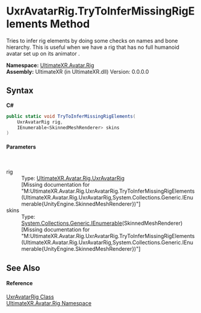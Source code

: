 # UxrAvatarRig.TryToInferMissingRigElements Method 
 

Tries to infer rig elements by doing some checks on names and bone hierarchy. This is useful when we have a rig that has no full humanoid avatar set up on its animator .

**Namespace:**&nbsp;<a href="N_UltimateXR_Avatar_Rig">UltimateXR.Avatar.Rig</a><br />**Assembly:**&nbsp;UltimateXR (in UltimateXR.dll) Version: 0.0.0.0

## Syntax

**C#**<br />
``` C#
public static void TryToInferMissingRigElements(
	UxrAvatarRig rig,
	IEnumerable<SkinnedMeshRenderer> skins
)
```


#### Parameters
&nbsp;<dl><dt>rig</dt><dd>Type: <a href="T_UltimateXR_Avatar_Rig_UxrAvatarRig">UltimateXR.Avatar.Rig.UxrAvatarRig</a><br />\[Missing <param name="rig"/> documentation for "M:UltimateXR.Avatar.Rig.UxrAvatarRig.TryToInferMissingRigElements(UltimateXR.Avatar.Rig.UxrAvatarRig,System.Collections.Generic.IEnumerable{UnityEngine.SkinnedMeshRenderer})"\]</dd><dt>skins</dt><dd>Type: <a href="https://docs.microsoft.com/dotnet/api/system.collections.generic.ienumerable-1" target="_blank" rel="noopener noreferrer">System.Collections.Generic.IEnumerable</a>(SkinnedMeshRenderer)<br />\[Missing <param name="skins"/> documentation for "M:UltimateXR.Avatar.Rig.UxrAvatarRig.TryToInferMissingRigElements(UltimateXR.Avatar.Rig.UxrAvatarRig,System.Collections.Generic.IEnumerable{UnityEngine.SkinnedMeshRenderer})"\]</dd></dl>

## See Also


#### Reference
<a href="T_UltimateXR_Avatar_Rig_UxrAvatarRig">UxrAvatarRig Class</a><br /><a href="N_UltimateXR_Avatar_Rig">UltimateXR.Avatar.Rig Namespace</a><br />